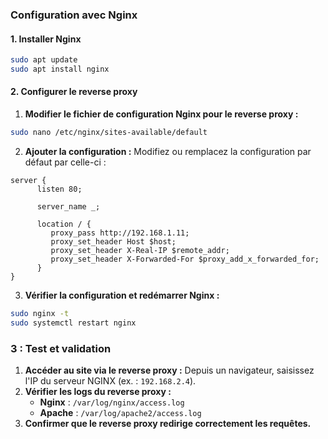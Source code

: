 ### Configuration avec Nginx

#### 1. Installer Nginx
```bash
sudo apt update
sudo apt install nginx
```

#### 2. Configurer le reverse proxy
1. **Modifier le fichier de configuration Nginx pour le reverse proxy :**
```bash
sudo nano /etc/nginx/sites-available/default
```

2. **Ajouter la configuration :**
Modifiez ou remplacez la configuration par défaut par celle-ci :
```nginx
server {
      listen 80;

      server_name _;

      location / {
         proxy_pass http://192.168.1.11;
         proxy_set_header Host $host;
         proxy_set_header X-Real-IP $remote_addr;
         proxy_set_header X-Forwarded-For $proxy_add_x_forwarded_for;
      }
}
```

3. **Vérifier la configuration et redémarrer Nginx :**
```bash
sudo nginx -t
sudo systemctl restart nginx
```

### 3 : Test et validation
1. **Accéder au site via le reverse proxy :**
   Depuis un navigateur, saisissez l'IP du serveur NGINX (ex. : `192.168.2.4`).
2. **Vérifier les logs du reverse proxy :**
   - **Nginx** : `/var/log/nginx/access.log`
   - **Apache** : `/var/log/apache2/access.log`
3. **Confirmer que le reverse proxy redirige correctement les requêtes.**